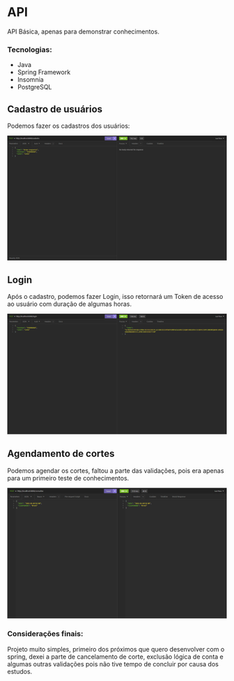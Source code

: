 # API

API Básica, apenas para demonstrar conhecimentos.
### Tecnologias:
- Java
- Spring Framework
- Insomnia
- PostgreSQL

## Cadastro de usuários

Podemos fazer os cadastros dos usuários:

![](https://github.com/Beforg/assets/blob/main/api/Captura%20de%20tela%202024-04-27%20132539.png)

## Login

Após o cadastro, podemos fazer Login, isso retornará um Token de acesso ao usuário com duração de algumas horas.

![](https://github.com/Beforg/assets/blob/main/api/token.png)

## Agendamento de cortes

Podemos agendar os cortes, faltou a parte das validações, pois era apenas para um primeiro teste de conhecimentos.

![](https://github.com/Beforg/assets/blob/main/api/consulta.png)


### Considerações finais:

Projeto muito simples, primeiro dos próximos que quero desenvolver com o spring, dexei a parte de cancelamento de corte, exclusão lógica de conta e algumas outras validações
pois não tive tempo de concluir por causa dos estudos.
